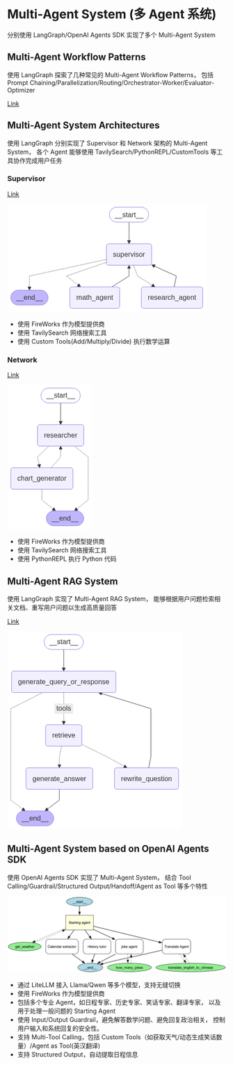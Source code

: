 # Multi-Agent System (多 Agent 系统)

分别使用 LangGraph/OpenAI Agents SDK 实现了多个 Multi-Agent System

## Multi-Agent Workflow Patterns

使用 LangGraph 探索了几种常见的 Multi-Agent Workflow Patterns，
包括 Prompt Chaining/Parallelization/Routing/Orchestrator-Worker/Evaluator-Optimizer

[Link](langgraph/workflow_patterns/README.md#workflow-常见模式)

## Multi-Agent System Architectures

使用 LangGraph 分别实现了 Supervisor 和 Network 架构的 Multi-Agent System，
各个 Agent 能够使用 TavilySearch/PythonREPL/CustomTools 等工具协作完成用户任务

### Supervisor

[Link](langgraph/README.md#multi-agent-supervisor)

![](langgraph/multi-agent_supervisor.png)

- 使用 FireWorks 作为模型提供商
- 使用 TavilySearch 网络搜索工具
- 使用 Custom Tools(Add/Multiply/Divide) 执行数学运算

### Network

[Link](langgraph/README.md#multi-agent-network)

![](langgraph/multi-agent_network.png)

- 使用 FireWorks 作为模型提供商
- 使用 TavilySearch 网络搜索工具
- 使用 PythonREPL 执行 Python 代码

## Multi-Agent RAG System

使用 LangGraph 实现了 Multi-Agent RAG System，
能够根据用户问题检索相关文档、重写用户问题以生成高质量回答

[Link](langgraph/README.md#agentic-rag)

![](langgraph/agentic_RAG.png)

## Multi-Agent System based on OpenAI Agents SDK

使用 OpenAI Agents SDK 实现了 Multi-Agent System，
结合 Tool Calling/Guardrail/Structured Output/Handoff/Agent as Tool 等多个特性

![](openai/starting_agent.png)

- 通过 LiteLLM 接入 Llama/Qwen 等多个模型，支持无缝切换
- 使用 FireWorks 作为模型提供商
- 包括多个专业 Agent，如日程专家、历史专家、笑话专家、翻译专家，
  以及用于处理一般问题的 Starting Agent
- 使用 Input/Output Guardrail，避免解答数学问题、避免回复政治相关，
  控制用户输入和系统回复的安全性。
- 支持 Multi-Tool Calling，包括 Custom Tools（如获取天气/动态生成笑话数量）/Agent as Tool(英汉翻译)
- 支持 Structured Output，自动提取日程信息
